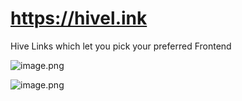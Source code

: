 # https://hivel.ink
Hive Links which let you pick your preferred Frontend

![image.png](https://files.peakd.com/file/peakd-hive/cadawg/BBifulBD-image.png)

![image.png](https://files.peakd.com/file/peakd-hive/cadawg/VdZxE9Dk-image.png)
